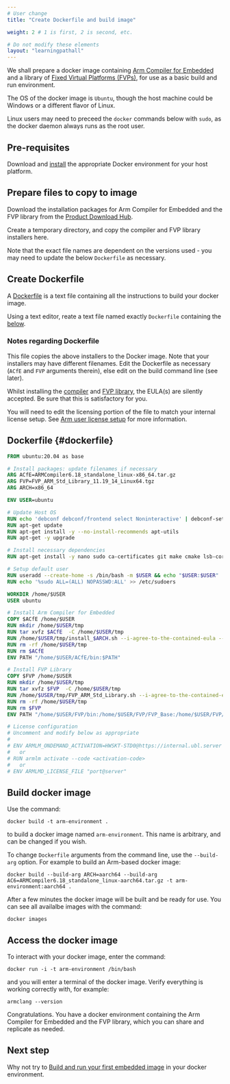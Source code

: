 ```yaml
---
# User change
title: "Create Dockerfile and build image"

weight: 2 # 1 is first, 2 is second, etc.

# Do not modify these elements
layout: "learningpathall"
---
```

We shall prepare a docker image containing [Arm Compiler for Embedded](https://developer.arm.com/Tools%20and%20Software/Arm%20Compiler%20for%20Embedded) and a library of [Fixed Virtual Platforms (FVPs)](https://developer.arm.com/Tools%20and%20Software/Fixed%20Virtual%20Platforms), for use as a basic build and run environment.

The OS of the docker image is `Ubuntu`, though the host machine could be Windows or a different flavor of Linux.

Linux users may need to preceed the `docker` commands below with `sudo`, as the docker daemon always runs as the root user.

## Pre-requisites

Download and [install](/install-tools/docker/) the appropriate Docker environment for your host platform.

## Prepare files to copy to image

Download the installation packages for Arm Compiler for Embedded and the FVP library from the [Product Download Hub](https://developer.arm.com/downloads).

Create a temporary directory, and copy the compiler and FVP library installers here. 

Note that the exact file names are dependent on the versions used - you may need to update the below `Dockerfile` as necessary.

## Create Dockerfile

A [Dockerfile](https://docs.docker.com/engine/reference/builder/) is a text file containing all the instructions to build your docker image.

Using a text editor, reate a text file named exactly `Dockerfile` containing the [below](#dockerfile).

### Notes regarding Dockerfile

This file copies the above installers to the Docker image. Note that your installers may have different filenames. Edit the Dockerfile as necessary (`ACfE` and `FVP` arguments therein), else edit on the build command line (see later).

Whilst installing the [compiler](/install-tools/armclang/) and [FVP library](/install-tools/fm#fvp/), the EULA(s) are silently accepted. Be sure that this is satisfactory for you.

You will need to edit the licensing portion of the file to match your internal license setup. See [Arm user license setup](/install-tools/license/) for more information.

## Dockerfile {#dockerfile}
```Dockerfile
FROM ubuntu:20.04 as base

# Install packages: update filenames if necessary
ARG ACfE=ARMCompiler6.18_standalone_linux-x86_64.tar.gz
ARG FVP=FVP_ARM_Std_Library_11.19_14_Linux64.tgz
ARG ARCH=x86_64

ENV USER=ubuntu

# Update Host OS
RUN echo 'debconf debconf/frontend select Noninteractive' | debconf-set-selections
RUN apt-get update
RUN apt-get install -y --no-install-recommends apt-utils
RUN apt-get -y upgrade

# Install necessary dependencies
RUN apt-get install -y nano sudo ca-certificates git make cmake lsb-core libx11-dev libxext6 libsm6 libxcursor1 libxft2 libxrandr2 libxt6 libxinerama1 libz-dev lsb xterm telnet dos2unix

# Setup default user
RUN useradd --create-home -s /bin/bash -m $USER && echo "$USER:$USER" | chpasswd && adduser $USER sudo
RUN echo '%sudo ALL=(ALL) NOPASSWD:ALL' >> /etc/sudoers

WORKDIR /home/$USER
USER ubuntu

# Install Arm Compiler for Embedded
COPY $ACfE /home/$USER
RUN mkdir /home/$USER/tmp
RUN tar xvfz $ACfE  -C /home/$USER/tmp
RUN /home/$USER/tmp/install_$ARCH.sh --i-agree-to-the-contained-eula --no-interactive -q -f -d /home/$USER/ACfE
RUN rm -rf /home/$USER/tmp
RUN rm $ACfE
ENV PATH "/home/$USER/ACfE/bin:$PATH"

# Install FVP Library
COPY $FVP /home/$USER
RUN mkdir /home/$USER/tmp
RUN tar xvfz $FVP  -C /home/$USER/tmp
RUN /home/$USER/tmp/FVP_ARM_Std_Library.sh --i-agree-to-the-contained-eula --no-interactive -q -f -d /home/$USER/FVP
RUN rm -rf /home/$USER/tmp
RUN rm $FVP
ENV PATH "/home/$USER/FVP/bin:/home/$USER/FVP/FVP_Base:/home/$USER/FVP/FVP_MPS2:/home/$USER/FVP/FVP_VE:/home/$USER/FVP/FVP_BaseR:$PATH"

# License configuration
# Uncomment and modify below as appropriate
#
# ENV ARMLM_ONDEMAND_ACTIVATION=HWSKT-STD0@https://internal.ubl.server
#   or
# RUN armlm activate --code <activation-code>
#   or
# ENV ARMLMD_LICENSE_FILE "port@server"
```
## Build docker image
Use the command:
```console
docker build -t arm-environment .
```
to build a docker image named `arm-environment`. This name is arbitrary, and can be changed if you wish.

To change `Dockerfile` arguments from the command line, use the `--build-arg` option. For example to build an Arm-based docker image:
```console
docker build --build-arg ARCH=aarch64 --build-arg AC6=ARMCompiler6.18_standalone_linux-aarch64.tar.gz -t arm-environment:aarch64 .
```
After a few minutes the docker image will be built and be ready for use. You can see all availalbe images with the command:
```console
docker images
```
## Access the docker image
To interact with your docker image, enter the command:
```console
docker run -i -t arm-environment /bin/bash
```
and you will enter a terminal of the docker image. Verify everything is working correctly with, for example:
```console
armclang --version
```
Congratulations. You have a docker environment containing the Arm Compiler for Embedded and the FVP library, which you can share and replicate as needed.

## Next step

Why not try to [Build and run your first embedded image](../../bare-metal/) in your docker environment.
